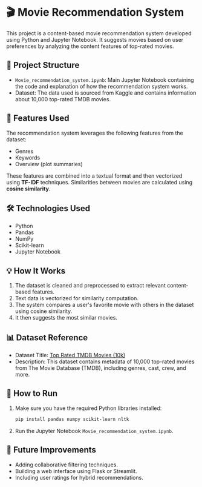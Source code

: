 
# 🎬 Movie Recommendation System

This project is a content-based movie recommendation system developed using Python and Jupyter Notebook. It suggests movies based on user preferences by analyzing the content features of top-rated movies.

## 📁 Project Structure

- `Movie_recommendation_system.ipynb`: Main Jupyter Notebook containing the code and explanation of how the recommendation system works.
- Dataset: The data used is sourced from Kaggle and contains information about 10,000 top-rated TMDB movies.

## 🧠 Features Used

The recommendation system leverages the following features from the dataset:
- Genres
- Keywords
- Overview (plot summaries)

These features are combined into a textual format and then vectorized using **TF-IDF** techniques. Similarities between movies are calculated using **cosine similarity**.

## 🛠️ Technologies Used

- Python
- Pandas
- NumPy
- Scikit-learn
- Jupyter Notebook

## 💡 How It Works

1. The dataset is cleaned and preprocessed to extract relevant content-based features.
2. Text data is vectorized for similarity computation.
3. The system compares a user's favorite movie with others in the dataset using cosine similarity.
4. It then suggests the most similar movies.

## 📊 Dataset Reference

- Dataset Title: [Top Rated TMDB Movies (10k)](https://www.kaggle.com/datasets/ahsanaseer/top-rated-tmdb-movies-10k?fbclid=IwAR2MpWrWpcw2QNCv_FZg2l0sjBh9xAvhrqtnZBO9K-QS6PHI1aHkdB6qLa0)
- Description: This dataset contains metadata of 10,000 top-rated movies from The Movie Database (TMDB), including genres, cast, crew, and more.

## 🚀 How to Run

1. Make sure you have the required Python libraries installed:
   ```bash
   pip install pandas numpy scikit-learn nltk
   ```
2. Run the Jupyter Notebook `Movie_recommendation_system.ipynb`.

## 📌 Future Improvements

- Adding collaborative filtering techniques.
- Building a web interface using Flask or Streamlit.
- Including user ratings for hybrid recommendations.
